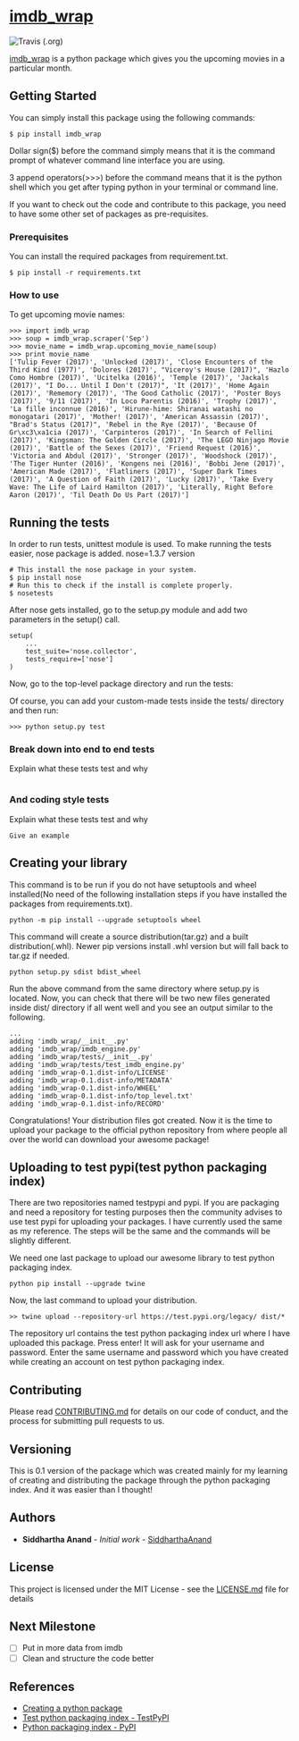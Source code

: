 # [imdb_wrap](https://test.pypi.org/project/imdb-wrap/)

![Travis (.org)](https://img.shields.io/travis/SiddharthaAnand/imdb_wrap.svg?style=for-the-badge)

[imdb_wrap](https://test.pypi.org/project/imdb-wrap/) is a python package which gives you the upcoming movies in a particular month.

## Getting Started
You can simply install this package using the following commands:
```
$ pip install imdb_wrap
```
Dollar sign($) before the command simply means that it is the command 
prompt of whatever command line interface you are using.

3 append operators(>>>) before the command means that it is the 
python shell which you get after typing python in your terminal 
or command line.

If you want to check out the code and contribute to this package, 
you need to have some other set of packages as pre-requisites.

### Prerequisites
You can install the required packages from requirement.txt.
```
$ pip install -r requirements.txt
```
### How to use
To get upcoming movie names:
```
>>> import imdb_wrap
>>> soup = imdb_wrap.scraper('Sep')
>>> movie_name = imdb_wrap.upcoming_movie_name(soup)
>>> print movie_name
['Tulip Fever (2017)', 'Unlocked (2017)', 'Close Encounters of the Third Kind (1977)', 'Dolores (2017)', "Viceroy's House (2017)", 'Hazlo Como Hombre (2017)', 'Ucitelka (2016)', 'Temple (2017)', 'Jackals (2017)', "I Do... Until I Don't (2017)", 'It (2017)', 'Home Again (2017)', 'Rememory (2017)', 'The Good Catholic (2017)', 'Poster Boys (2017)', '9/11 (2017)', 'In Loco Parentis (2016)', 'Trophy (2017)', 'La fille inconnue (2016)', 'Hirune-hime: Shiranai watashi no monogatari (2017)', 'Mother! (2017)', 'American Assassin (2017)', "Brad's Status (2017)", 'Rebel in the Rye (2017)', 'Because Of Gr\xc3\xa1cia (2017)', 'Carpinteros (2017)', 'In Search of Fellini (2017)', 'Kingsman: The Golden Circle (2017)', 'The LEGO Ninjago Movie (2017)', 'Battle of the Sexes (2017)', 'Friend Request (2016)', 'Victoria and Abdul (2017)', 'Stronger (2017)', 'Woodshock (2017)', 'The Tiger Hunter (2016)', 'Kongens nei (2016)', 'Bobbi Jene (2017)', 'American Made (2017)', 'Flatliners (2017)', 'Super Dark Times (2017)', 'A Question of Faith (2017)', 'Lucky (2017)', 'Take Every Wave: The Life of Laird Hamilton (2017)', 'Literally, Right Before Aaron (2017)', 'Til Death Do Us Part (2017)']
```

## Running the tests
In order to run tests, unittest module is used. To make running the tests easier, nose package is added.
nose=1.3.7 version
```
# This install the nose package in your system.
$ pip install nose
# Run this to check if the install is complete properly.
$ nosetests
``` 
After nose gets installed, go to the setup.py module and add two parameters in the setup() call.
```
setup(
	...
	test_suite='nose.collector',
	tests_require=['nose']
)
```
Now, go to the top-level package directory and run the tests:

Of course, you can add your custom-made tests inside the tests/ 
directory and then run:
```
>>> python setup.py test
```
### Break down into end to end tests
Explain what these tests test and why

```

```

### And coding style tests
Explain what these tests test and why

```
Give an example
```

## Creating your library
This command is to be run if you do not have setuptools and 
wheel installed(No need of the following installation steps if 
you have installed the packages from requirements.txt).
```
python -m pip install --upgrade setuptools wheel
```
This command will create a source distribution(tar.gz) and a built 
distribution(.whl). Newer pip versions install .whl version
but will fall back to tar.gz if needed.
```
python setup.py sdist bdist_wheel
```
Run the above command from the same directory where setup.py 
is located.
Now, you can check that there will be two new files generated 
inside dist/ directory if all went well and you see an output 
similar to the following.
```
...
adding 'imdb_wrap/__init__.py'
adding 'imdb_wrap/imdb_engine.py'
adding 'imdb_wrap/tests/__init__.py'
adding 'imdb_wrap/tests/test_imdb_engine.py'
adding 'imdb_wrap-0.1.dist-info/LICENSE'
adding 'imdb_wrap-0.1.dist-info/METADATA'
adding 'imdb_wrap-0.1.dist-info/WHEEL'
adding 'imdb_wrap-0.1.dist-info/top_level.txt'
adding 'imdb_wrap-0.1.dist-info/RECORD'
```
Congratulations! Your distribution files got created.
Now it is the time to upload your package to the official
python repository from where people all over the world can 
download your awesome package!

## Uploading to test pypi(test python packaging index)
There are two repositories named testpypi and pypi. If you are 
packaging and need a repository for testing purposes then the 
community advises to use test pypi for uploading your packages. I 
have currently used the same as my reference. The steps will be the 
same and the commands will be slightly different.

We need one last package to upload our awesome library to test python
packaging index. 
```
python pip install --upgrade twine
```
Now, the last command to upload your distribution.
```
>> twine upload --repository-url https://test.pypi.org/legacy/ dist/*
```
The repository url contains the test python packaging index url where
I have uploaded this package.
Press enter! It will ask for your username and password. Enter the same 
username and password which you have created while creating an account 
on test python packaging index.
 
## Contributing

Please read [CONTRIBUTING.md](https://gist.github.com/PurpleBooth/b24679402957c63ec426) for details on our code of conduct, and the process for submitting pull requests to us.

## Versioning
This is 0.1 version of the package which was created mainly for my 
learning of creating and distributing the package through the 
python packaging index. And it was easier than I thought!

## Authors

* **Siddhartha Anand** - *Initial work* - [SiddharthaAnand](https://github.com/SiddharthaAnand)

## License

This project is licensed under the MIT License - see the [LICENSE.md](LICENSE.md) file for details

## Next Milestone
- [ ] Put in more data from imdb
- [ ] Clean and structure the code better

## References

* [Creating a python package](https://python-packaging.readthedocs.io/en/latest/minimal.html)
* [Test python packaging index - TestPyPI](https://test.pypi.org/)
* [Python packaging index - PyPI](https://packaging.python.org/tutorials/packaging-projects/)
